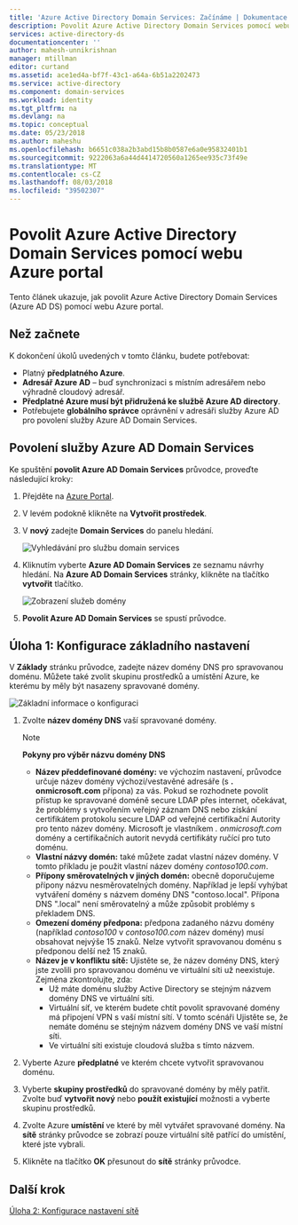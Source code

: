 ```yaml
---
title: 'Azure Active Directory Domain Services: Začínáme | Dokumentace Microsoftu'
description: Povolit Azure Active Directory Domain Services pomocí webu Azure portal
services: active-directory-ds
documentationcenter: ''
author: mahesh-unnikrishnan
manager: mtillman
editor: curtand
ms.assetid: ace1ed4a-bf7f-43c1-a64a-6b51a2202473
ms.service: active-directory
ms.component: domain-services
ms.workload: identity
ms.tgt_pltfrm: na
ms.devlang: na
ms.topic: conceptual
ms.date: 05/23/2018
ms.author: maheshu
ms.openlocfilehash: b6651c038a2b3abd15b8b0587e6a0e95832401b1
ms.sourcegitcommit: 9222063a6a44d4414720560a1265ee935c73f49e
ms.translationtype: MT
ms.contentlocale: cs-CZ
ms.lasthandoff: 08/03/2018
ms.locfileid: "39502307"
---
```

# <a name="enable-azure-active-directory-domain-services-using-the-azure-portal"></a>Povolit Azure Active Directory Domain Services pomocí webu Azure portal
Tento článek ukazuje, jak povolit Azure Active Directory Domain Services (Azure AD DS) pomocí webu Azure portal.


## <a name="before-you-begin"></a>Než začnete
K dokončení úkolů uvedených v tomto článku, budete potřebovat:

* Platný **předplatného Azure**.
* **Adresář Azure AD** – buď synchronizaci s místním adresářem nebo výhradně cloudový adresář.
* **Předplatné Azure musí být přidružená ke službě Azure AD directory**.
* Potřebujete **globálního správce** oprávnění v adresáři služby Azure AD pro povolení služby Azure AD Domain Services.


## <a name="enable-azure-ad-domain-services"></a>Povolení služby Azure AD Domain Services

Ke spuštění **povolit Azure AD Domain Services** průvodce, proveďte následující kroky:

1. Přejděte na [Azure Portal](https://portal.azure.com).
2. V levém podokně klikněte na **Vytvořit prostředek**.
3. V **nový** zadejte **Domain Services** do panelu hledání.

    ![Vyhledávání pro službu domain services](./media/getting-started/search-domain-services.png)

4. Kliknutím vyberte **Azure AD Domain Services** ze seznamu návrhy hledání. Na **Azure AD Domain Services** stránky, klikněte na tlačítko **vytvořit** tlačítko.

    ![Zobrazení služeb domény](./media/getting-started/domain-services-blade.png)

5. **Povolit Azure AD Domain Services** se spustí průvodce.


## <a name="task-1-configure-basic-settings"></a>Úloha 1: Konfigurace základního nastavení
V **Základy** stránku průvodce, zadejte název domény DNS pro spravovanou doménu. Můžete také zvolit skupinu prostředků a umístění Azure, ke kterému by měly být nasazeny spravované domény.

![Základní informace o konfiguraci](./media/getting-started/domain-services-blade-basics.png)

1. Zvolte **název domény DNS** vaší spravované domény.

   > [!NOTE]
   > **Pokyny pro výběr názvu domény DNS**
   > * **Název předdefinované domény:** ve výchozím nastavení, průvodce určuje název domény výchozí/vestavěné adresáře (s **. onmicrosoft.com** přípona) za vás. Pokud se rozhodnete povolit přístup ke spravované doméně secure LDAP přes internet, očekávat, že problémy s vytvořením veřejný záznam DNS nebo získání certifikátem protokolu secure LDAP od veřejné certifikační Autority pro tento název domény. Microsoft je vlastníkem *. onmicrosoft.com* domény a certifikačních autorit nevydá certifikáty ručící pro tuto doménu.
   * **Vlastní názvy domén:** také můžete zadat vlastní název domény. V tomto příkladu je použit vlastní název domény *contoso100.com*.
   * **Přípony směrovatelných v jiných domén:** obecně doporučujeme přípony názvu nesměrovatelných domény. Například je lepší vyhýbat vytváření domény s názvem domény DNS "contoso.local". Přípona DNS ".local" není směrovatelný a může způsobit problémy s překladem DNS.
   * **Omezení domény předpona:** předpona zadaného názvu domény (například *contoso100* v *contoso100.com* název domény) musí obsahovat nejvýše 15 znaků. Nelze vytvořit spravovanou doménu s předponou delší než 15 znaků.
   * **Název je v konfliktu sítě:** Ujistěte se, že název domény DNS, který jste zvolili pro spravovanou doménu ve virtuální síti už neexistuje. Zejména zkontrolujte, zda:
       * Už máte doménu služby Active Directory se stejným názvem domény DNS ve virtuální síti.
       * Virtuální síť, ve kterém budete chtít povolit spravované domény má připojení VPN s vaší místní sítí. V tomto scénáři Ujistěte se, že nemáte doménu se stejným názvem domény DNS ve vaší místní síti.
       * Ve virtuální síti existuje cloudová služba s tímto názvem.
    >

2. Vyberte Azure **předplatné** ve kterém chcete vytvořit spravovanou doménu.

3. Vyberte **skupiny prostředků** do spravované domény by měly patřit. Zvolte buď **vytvořit nový** nebo **použít existující** možnosti a vyberte skupinu prostředků.

4. Zvolte Azure **umístění** ve které by měl vytvářet spravované domény. Na **sítě** stránky průvodce se zobrazí pouze virtuální sítě patřící do umístění, které jste vybrali.

5. Klikněte na tlačítko **OK** přesunout do **sítě** stránky průvodce.


## <a name="next-step"></a>Další krok
[Úloha 2: Konfigurace nastavení sítě](active-directory-ds-getting-started-network.md)
